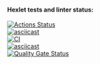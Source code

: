 #### Hexlet tests and linter status:
[![Actions Status](https://github.com/DSolokhin/frontend-project-46/actions/workflows/hexlet-check.yml/badge.svg)](https://github.com/DSolokhin/frontend-project-46/actions)   
[![asciicast](https://asciinema.org/a/iQgRuSUXEefcgmcAaeK6vUqFn.svg)](https://asciinema.org/a/iQgRuSUXEefcgmcAaeK6vUqFn)  
[![CI](https://github.com/DSolokhin/frontend-project-46/actions/workflows/ci.yml/badge.svg)](https://github.com/DSolokhin/frontend-project-46/actions/workflows/ci.yml)   
[![asciicast](https://asciinema.org/a/Hc9gESmsaVlTtLQdC1JhVuRvf.svg)](https://asciinema.org/a/Hc9gESmsaVlTtLQdC1JhVuRvf)   
[![Quality Gate Status](https://sonarcloud.io/api/project_badges/measure?project=DSolokhin_frontend-project-46&metric=alert_status)](https://sonarcloud.io/summary/new_code?id=DSolokhin_frontend-project-46)  
